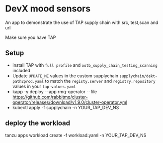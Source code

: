 # DevX mood sensors

An app to demonstrate the use of TAP supply chain with src, test,scan and url

Make sure you have TAP 

## Setup

- install TAP with ```full profile``` and ```ootb_supply_chain_testing_scanning``` included
- Update ```UPDATE_ME``` values in the custom supplychain ```supplychain/dekt-path2prod.yaml``` to match the ```registy.server``` and ```registry.repository``` values in your ```tap-values.yaml```
- kapp -y deploy --app rmq-operator --file https://github.com/rabbitmq/cluster-operator/releases/download/v1.9.0/cluster-operator.yml
- kubectl apply -f supplychain -n YOUR_TAP_DEV_NS

## deploy the workload

tanzu apps workload create -f workload.yaml -n YOUR_TAP_DEV_NS



